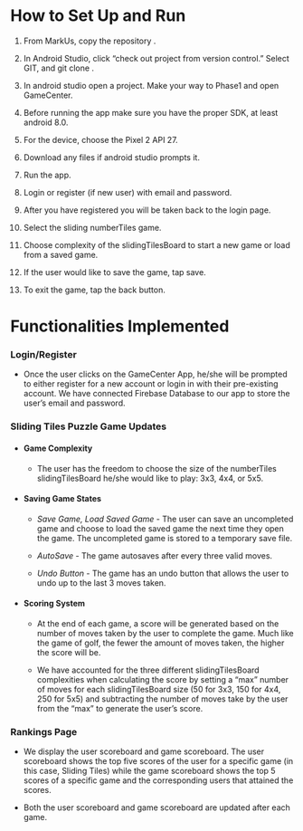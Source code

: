 # How to Set Up and Run

1.  From MarkUs, copy the repository <URL>.

2.  In Android Studio, click “check out project from version control.” Select GIT, and git clone
    <URL>.

3.  In android studio open a project. Make your way to Phase1 and open GameCenter.

4.  Before running the app make sure you have the proper SDK, at least android 8.0.

5.  For the device, choose the Pixel 2 API 27.

6.  Download any files if android studio prompts it.

7.  Run the app.

8.  Login or register (if new user) with email and password.

9.  After you have registered you will be taken back to the login page.

10.  Select the sliding numberTiles game.

11.  Choose complexity of the slidingTilesBoard to start a new game or load from a saved game.

12.  If the user would like to save the game, tap save.

13.  To exit the game, tap the back button.

# Functionalities Implemented

### Login/Register
-   Once the user clicks on the GameCenter App, he/she will be prompted to either register for a new
    account or login in with their pre-existing account. We have connected Firebase Database to our
    app to store the user’s email and password.

### Sliding Tiles Puzzle Game Updates
-  #### Game Complexity
    -   The user has the freedom to choose the size of the numberTiles slidingTilesBoard he/she would like to
    play: 3x3, 4x4, or 5x5.

-  #### Saving Game States

	-   _Save Game, Load Saved Game_ - The user can save an uncompleted game and choose to load the
	saved game the next time they open the game. The uncompleted game is stored to a temporary
	save file.

	-   _AutoSave_ - The game autosaves after every three valid moves.

	-   _Undo Button_ - The game has an undo button that allows the user to undo up to the last 3
	moves taken.

-   #### Scoring System

	-   At the end of each game, a score will be generated based on the number of moves taken by the
	 user to complete the game. Much like the game of golf, the fewer the amount of moves taken, the
	  higher the score will be.

	-   We have accounted for the three different slidingTilesBoard complexities when calculating the score by
	setting a “max” number of moves for each slidingTilesBoard size (50 for 3x3, 150 for 4x4, 250 for 5x5) and
	subtracting the number of moves take by the user from the “max” to generate the user’s score.


### Rankings Page

- We display the user scoreboard and game scoreboard. The user scoreboard shows the top five scores
  of the user for a specific game (in this case, Sliding Tiles) while the game scoreboard shows the
  top 5 scores of a specific game and the corresponding users that attained the scores.

- Both the user scoreboard and game scoreboard are updated after each game.